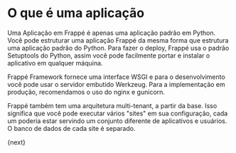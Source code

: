 # O que é uma aplicação

Uma Aplicação em Frappé é apenas uma aplicação padrão em Python. Você pode estruturar uma aplicação Frappé da mesma forma que estrutura uma aplicação padrão do Python. Para fazer o deploy, Frappé usa o padrão Setuptools do Python, assim você pode facilmente portar e instalar o aplicativo em qualquer máquina.

Frappé Framework fornece uma interface WSGI e para o desenvolvimento você pode usar o servidor embutido Werkzeug. Para a implementação em produção, recomendamos o uso do nginx e gunicorn.

Frappé também tem uma arquitetura multi-tenant, a partir da base. Isso significa que você pode executar vários "sites" em sua configuração, cada um poderia estar servindo um conjunto diferente de aplicativos e usuários. O banco de dados de  cada site é separado.

{next}
